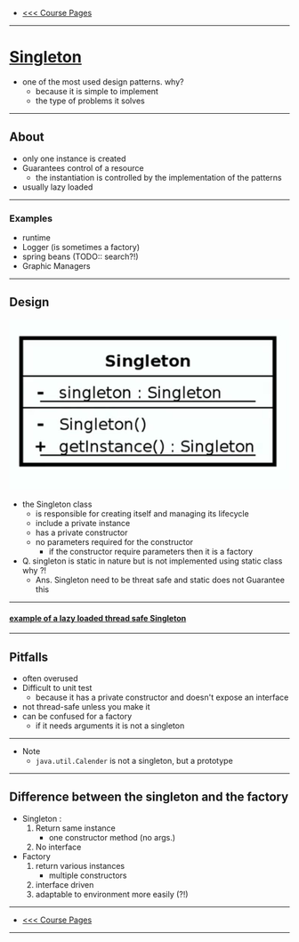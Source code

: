 - [<<< Course Pages](../README.md)
---
# <u>Singleton</u>
- one of the most used design patterns. why?
    - because it is simple to implement
    - the type of problems it solves
----
## About 
- only one instance is created
- Guarantees control of a resource 
    - the instantiation is controlled by the implementation of the patterns
- usually lazy loaded
---
### Examples
- runtime
- Logger (is sometimes a factory)
- spring beans (TODO:: search?!)
- Graphic Managers
---
## Design 
![Singleton UML](../media/1.PNG)


- the Singleton class
  - is responsible for creating itself and managing its lifecycle
  - include a private instance
  - has a private constructor 
  - no parameters required for the constructor
    - if the constructor require parameters then it is a factory 
- Q. singleton is static in nature but is not implemented using static class why ?!
  - Ans. Singleton need to be threat safe and static does not Guarantee this
---
#### [example of a lazy loaded thread safe Singleton](../../../src/Creational/Singleton/DbSingletonTester.java)

----
## Pitfalls
- often overused
- Difficult to unit test
  - because it has a private constructor and doesn't expose an interface
- not thread-safe unless you make it
- can be confused for a factory
  - if it needs arguments it is not a singleton
----
- Note
  - `java.util.Calender` is not a singleton, but a prototype
---
## Difference between the singleton and the factory
- Singleton :
  1. Return same instance
      - one constructor method (no args.)
  2. No interface
- Factory 
  1. return various instances 
      - multiple constructors 
  2. interface driven
  3. adaptable to environment more easily (?!)
----
- [<<< Course Pages](../README.md)
---